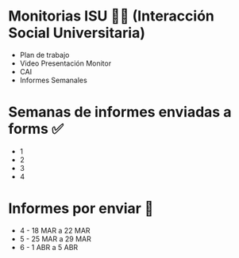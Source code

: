 # Monitorias ISU 👩‍💻 (Interacción Social Universitaria)
* Plan de trabajo
* Video Presentación Monitor
* CAI
* Informes Semanales

# Semanas de informes enviadas a forms ✅
* 1
* 2
* 3
* 4

# Informes por enviar 📌
* 4 - 18 MAR a 22 MAR
* 5 - 25 MAR a 29 MAR
* 6 - 1 ABR a 5 ABR
